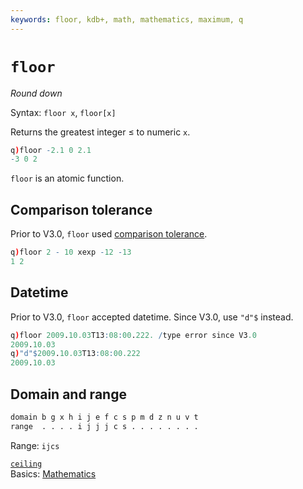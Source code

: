 ```yaml
---
keywords: floor, kdb+, math, mathematics, maximum, q
---
```


# `floor`

_Round down_


Syntax: `floor x`, `floor[x]` 

Returns the greatest integer ≤ to numeric `x`. 
```q
q)floor -2.1 0 2.1
-3 0 2
```

`floor` is an atomic function.


## Comparison tolerance

Prior to V3.0, `floor` used [comparison tolerance](../kb/precision.md#comparison-tolerance).

```q
q)floor 2 - 10 xexp -12 -13
1 2
```


## Datetime

Prior to V3.0, `floor` accepted datetime. Since V3.0, use `"d"$` instead.

```q
q)floor 2009.10.03T13:08:00.222. /type error since V3.0
2009.10.03
q)"d"$2009.10.03T13:08:00.222
2009.10.03
```


## Domain and range

```txt
domain b g x h i j e f c s p m d z n u v t
range  . . . . i j j j c s . . . . . . . .
```

Range: `ijcs`



<i class="far fa-hand-point-right"></i> 
[`ceiling`](ceiling.md)  
Basics: [Mathematics](../basics/math)